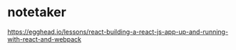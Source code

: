 # notetaker
https://egghead.io/lessons/react-building-a-react-js-app-up-and-running-with-react-and-webpack
